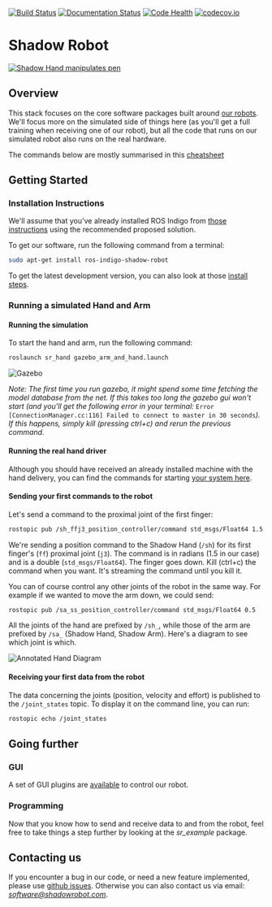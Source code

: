 [![Build Status](https://api.shippable.com/projects/554b2991edd7f2c052e402be/badge?branchName=indigo-devel)](https://app.shippable.com/projects/554b2991edd7f2c052e402be/builds/latest) [![Documentation Status](https://readthedocs.org/projects/shadow-robot/badge)](http://shadow-robot.readthedocs.org/) [![Code Health](https://landscape.io/github/shadow-robot/sr-ros-interface/indigo-devel/landscape.svg?style=flat)](https://landscape.io/github/shadow-robot/sr-ros-interface/indigo-devel) [![codecov.io](http://codecov.io/github/shadow-robot/sr-ros-interface/coverage.svg?branch=indigo-devel)](http://codecov.io/github/shadow-robot/sr-ros-interface?branch=indigo-devel)

# Shadow Robot

[![Shadow Hand manipulates pen](http://img.youtube.com/vi/3WAp_DHwg1c/0.jpg)](http://www.youtube.com/watch?v=3WAp_DHwg1c)

## Overview

This stack focuses on the core software packages built around [our robots](http://www.shadowrobot.com). We'll focus more on the simulated side of things here (as you'll get a full training when receiving one of our robot), but all the code that runs on our simulated robot also runs on the real hardware.

The commands below are mostly summarised in this [cheatsheet](/resources/ShadowROSCheatsheet.pdf)

## Getting Started

### Installation Instructions

We'll assume that you've already installed ROS Indigo from [those instructions](http://wiki.ros.org/indigo/Installation/Ubuntu) using the recommended proposed solution.

To get our software, run the following command from a terminal:
```bash
sudo apt-get install ros-indigo-shadow-robot
```

To get the latest development version, you can also look at those [install steps](INSTALL.md).

### Running a simulated Hand and Arm

#### Running the simulation

To start the hand and arm, run the following command:

```bash
roslaunch sr_hand gazebo_arm_and_hand.launch
```

![Gazebo](/resources/launch_gazebo.png)

*Note: The first time you run gazebo, it might spend some time fetching the model database from the net. If this takes too long the gazebo gui won't start (and you'll get the following error in your terminal:*
`Error [ConnectionManager.cc:116] Failed to connect to master in 30 seconds`*). If this happens, simply kill (pressing ctrl+c) and rerun the previous command.*


#### Running the real hand driver

Although you should have received an already installed machine with the hand delivery, you can find the commands for starting [your system here](http://shadow-robot-ethercat-driver.readthedocs.org).

#### Sending your first commands to the robot

Let's send a command to the proximal joint of the first finger:

```bash
rostopic pub /sh_ffj3_position_controller/command std_msgs/Float64 1.5
```

We're sending a position command to the Shadow Hand (`/sh`) for its first finger's (`ff`) proximal joint (`j3`). The command is in radians (1.5 in our case) and is a double (`std_msgs/Float64`). The finger goes down.
Kill (ctrl+c) the command when you want. It's streaming the command until you kill it.

You can of course control any other joints of the robot in the same way. For example if we wanted to move the arm down, we could send:

```bash
rostopic pub /sa_ss_position_controller/command std_msgs/Float64 0.5
```

All the joints of the hand are prefixed by `/sh_`, while those of the arm are prefixed by `/sa_` (Shadow Hand, Shadow Arm). Here's a diagram to see which joint is which.

![Annotated Hand Diagram](/resources/annotated_hand.png)

#### Receiving your first data from the robot

The data concerning the joints (position, velocity and effort) is published to the `/joint_states` topic. To display it on the command line, you can run:

```bash
rostopic echo /joint_states
```

## Going further

### GUI

A set of GUI plugins are [available](https://github.com/shadow-robot/sr-visualization) to control our robot.

### Programming
Now that you know how to send and receive data to and from the robot, feel free to take things a step further by looking at the *sr_example* package.

## Contacting us

If you encounter a bug in our code, or need a new feature implemented, please use [github issues](https://github.com/shadow-robot/sr-ros-interface/issues?state=open). Otherwise you can also contact us via email: *software@shadowrobot.com*.
